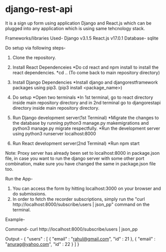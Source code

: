 # django-rest-api

It is a sign up form using application Django and React.js which can be plugged into any application which is using same tehcnology stack.

Frameworks/libraries Used-
Django v3.1.5
React.js v17.0.1
Database- sqlite

Do setup via following steps-
1. Clone the repository.

2. Install React Dependenceies
  *Do cd react and npm install to install the react dependencies.
  *cd .. (To come back to main repository directory)

3. Install Django Dependencies
  *Install django and djangorestframework packages using pip3. (pip3 install <package_name>)

4. Do setup
  *Open two terminals
  *In 1st terminal, go to react directory inside main repository directory and in 2nd terminal go to djangorestapi directory inside main repository directory.
  
5. Run Django development server(1st Terminal)
  *Migrate the changes to the database by running python3 manage.py makemigrations and python3 manage.py migrate respectfully.
  *Run the development server using python3 runserver localhost:8000 

6. Run React development server(2nd Terminal)
  *Run npm start
  
 
 Note: Proxy server has already been set to localhost:8000 in package.json file, in case you want to run the django server with some other port combination, make     sure you have changed the same in package.json file too.
 
Run the App-
1. You can access the form by hitting localhost:3000 on your browser and do submissions.
2. In order to fetch the recorder subscriptions, simply run the "curl http://localhost:8000/subscribe/users | json_pp" command on the terminal.

Example-

Command-  curl http://localhost:8000/subscribe/users | json_pp

Output - {
           "users" : [
              {
                 "email" : "rahul@gmail.com",
                 "id" : 21
              },
              {
                 "email" : "anurag@yahoo.com",
                 "id" : 22
              }
           ]
        }












